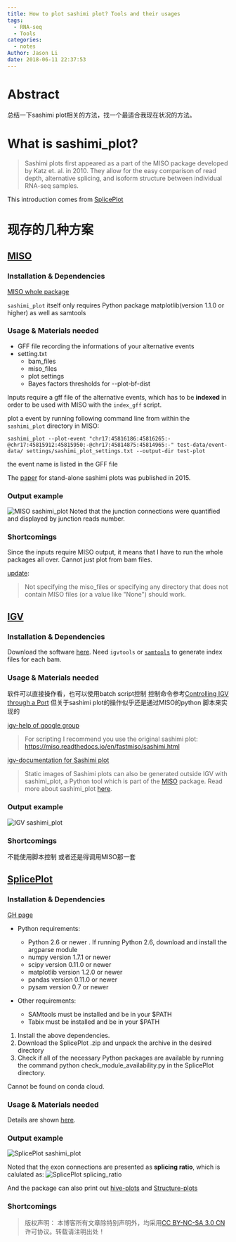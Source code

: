 ```yaml
---
title: How to plot sashimi plot? Tools and their usages
tags:
  - RNA-seq
  - Tools
categories:
  - notes
Author: Jason Li
date: 2018-06-11 22:37:53
---
```



<script type="text/x-mathjax-config">
MathJax.Hub.Config({
  TeX: { equationNumbers: { autoNumber: "AMS" } }
});
</script>

# Abstract
总结一下sashimi plot相关的方法，找一个最适合我现在状况的方法。

<!--more-->
# What is sashimi_plot?
>Sashimi plots first appeared as a part of the MISO package developed by Katz et. al. in 2010. They allow for the easy comparison of read depth, alternative splicing, and isoform structure between individual RNA-seq samples.

This introduction comes from [SplicePlot](http://montgomerylab.stanford.edu/spliceplot/index.html)

# 现存的几种方案
## [MISO](http://miso.readthedocs.io/en/fastmiso/sashimi.html)

### Installation & Dependencies
[MISO whole package](http://genes.mit.edu/burgelab/miso/software.html)

`sashimi_plot` itself only requires Python package matplotlib(version 1.1.0 or higher) as well as samtools

### Usage & Materials needed

- GFF file recording the informations of your alternative events
- setting.txt
    + bam_files
    + miso_files
    + plot settings
    + Bayes factors thresholds for --plot-bf-dist

Inputs require a gff file of the alternative events, which has to be **indexed** in order to be used with MISO with the `index_gff` script.

plot a event by running following command line from within the `sashimi_plot` directory in MISO:
```
sashimi_plot --plot-event "chr17:45816186:45816265:-@chr17:45815912:45815950:-@chr17:45814875:45814965:-" test-data/event-data/ settings/sashimi_plot_settings.txt --output-dir test-plot
```

the event name is listed in the GFF file

The [paper]((https://www.ncbi.nlm.nih.gov/pmc/articles/PMC4542614/)) for stand-alone sashimi plots was published in 2015.

### Output example
![MISO sashimi_plot](http://miso.readthedocs.io/en/fastmiso/_images/sashimi-plot-example-annotated.png)
Noted that the junction connections were quantified and displayed by junction reads number.

### Shortcomings
Since the inputs require MISO output, it means that
I have to run the whole packages all over. Cannot just plot from bam files.

[update](http://miso-users.mit.narkive.com/KCWQVe7I/sashimi-plot-without-miso):
>Not specifying the miso_files or specifying any directory that does not contain MISO files (or a value like "None") should work.

## [IGV](https://software.broadinstitute.org/software/igv/Sashimi)
### Installation & Dependencies
Download the software [here](https://software.broadinstitute.org/software/igv/download).
Need `igvtools` or [`samtools`](http://www.htslib.org/) to generate index files for each bam.

### Usage & Materials needed
软件可以直接操作看，也可以使用batch script控制
控制命令参考[Controlling IGV through a Port](https://software.broadinstitute.org/software/igv/PortCommands)
但关于sashimi plot的操作似乎还是通过MISO的python 脚本来实现的

[igv-help of google group](https://groups.google.com/forum/#!topic/igv-help/bafUoKYzEVE)
>For scripting I recommend you use the original sashimi plot:  https://miso.readthedocs.io/en/fastmiso/sashimi.html

[igv-documentation for Sashimi plot](https://software.broadinstitute.org/software/igv/Sashimi)
>Static images of Sashimi plots can also be generated outside IGV with sashimi_plot, a Python tool which is part of the [MISO](http://genes.mit.edu/burgelab/miso/) package. Read more about sashimi_plot [here](http://miso.readthedocs.io/en/fastmiso/sashimi.html).

### Output example
![IGV sashimi_plot](https://software.broadinstitute.org/software/igv/sites/cancerinformatics.org.igv/files/SL_Sashimi1.png)

### Shortcomings
不能使用脚本控制
或者还是得调用MISO那一套

## [SplicePlot](http://montgomerylab.stanford.edu/spliceplot/index.html)
### Installation & Dependencies
[GH page](https://github.com/wueric/SplicePlot)

- Python requirements:
    + Python 2.6 or newer . If running Python 2.6, download and install the argparse module
    + numpy version 1.7.1 or newer 
    + scipy version 0.11.0 or newer
    + matplotlib version 1.2.0 or newer
    + pandas version 0.11.0 or newer
    + pysam version 0.7 or newer

- Other requirements:
    + SAMtools must be installed and be in your $PATH
    + Tabix must be installed and be in your $PATH


1. Install the above dependencies.
1. Download the SplicePlot .zip and unpack the archive in the desired directory
1. Check if all of the necessary Python packages are available by running the command python check_module_availability.py in the SplicePlot directory.

Cannot be found on conda cloud.

### Usage & Materials needed
<!-- needs updates of summary -->

Details are shown [here](http://montgomerylab.stanford.edu/spliceplot/index.html#running-spliceplot).

### Output example
![SplicePlot sashimi_plot](http://montgomerylab.stanford.edu/spliceplot/_images/sashimi_sample.png)

Noted that the exon connections are presented as **splicing ratio**, which is calulated as:
![SplicePlot splicing_ratio](http://montgomerylab.stanford.edu/spliceplot/_images/math/453a31526e1d09c7ec4c25bc12199f8824f1facb.png)

And the package can also print out [hive-plots](http://montgomerylab.stanford.edu/spliceplot/index.html#hive-plots) and [Structure-plots](http://montgomerylab.stanford.edu/spliceplot/index.html#structure-plots)

### Shortcomings



>版权声明： 本博客所有文章除特别声明外，均采用[CC BY-NC-SA 3.0 CN](https://creativecommons.org/licenses/by-nc-sa/3.0/cn/deed.zh)许可协议。转载请注明出处！

